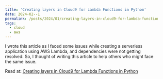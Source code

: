 ```yaml
---
title: 'Creating layers in Cloud9 for Lambda Functions in Python'
date: 2024-02--1
permalink: /posts/2024/01/creating-layers-in-cloud9-for-lambda-functions-in-python/
tags:
  - cloud
  - aws
---
```


I wrote this article as I faced some issues while creating a serverless application using AWS Lambda, and dependencies were not getting resolved. So, I thought of writing this article to help others who might face the same issue.

Read at: [Creating layers in Cloud9 for Lambda Functions in Python](https://medium.com/@anshmehtamm/creating-layers-in-cloud9-for-lambda-functions-in-python-dca93523d243)
```